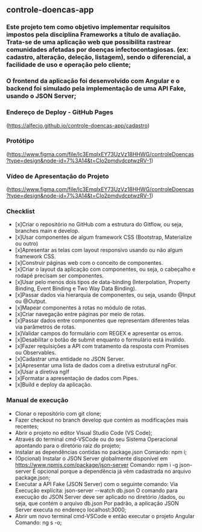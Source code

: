 ## controle-doencas-app

### Este projeto tem como objetivo implementar requisitos impostos pela disciplína Frameworks a título de avaliação. Trata-se de uma aplicação web que possibilita rastrear comunidades afetadas por doenças infectocontagiosas. (ex: cadastro, alteração, deleção, listagem), sendo o diferencial, a facilidade de uso e operação pelo cliente;

### O frontend da aplicação foi desenvolvido com Angular e o backend foi simulado pela implementação de uma API Fake, usando o JSON Server;

### Endereço de Deploy - GitHub Pages
(https://alfecjo.github.io/controle-doencas-app/cadastro)

### Protótipo
(<https://www.figma.com/file/Ic3EmqlxEY73UzVz18HHWG/controleDoencas?type=design&node-id=7%3A14&t=CIo2pmdvdcptwzRV-1>)

### Vídeo de Apresentação do Projeto
(<https://www.figma.com/file/Ic3EmqlxEY73UzVz18HHWG/controleDoencas?type=design&node-id=7%3A14&t=CIo2pmdvdcptwzRV-1>)

### Checklist

- [x]Criar o repositório no GitHub com a estrutura do Gitflow, ou seja, branches main e develop.
- [x]Usar componentes de algum framework CSS (Bootstrap, Materialize ou outro)
- [x]Apresentar as telas com layout responsivo usando ou não algum framework CSS.
- [x]Construir páginas web com o conceito de componentes.
- [x]Criar o layout da aplicação com componentes, ou seja, o cabeçalho e rodapé precisam ser componentes.
- [x]Usar pelo menos dois tipos de data-binding (Interpolation, Property Binding, Event Binding e Two Way Data Binding).
- [x]Passar dados via hierarquia de componentes, ou seja, usando @Input ou @Output.
- [x]Mapear componentes à rotas no módulo de rotas.
- [x]Criar navegação entre páginas por meio de rotas.
- [x]Passar dados entre componentes que representam diferentes telas via parâmetros de rotas.
- [x]Validar campos do formulário com REGEX e apresentar os erros.
- [x]Desabilitar o botão de submit enquanto o formulário está inválido.
- [x]Fazer requisições a API com tratamento da resposta com Promises ou Observables.
- [x]Cadastrar uma entidade no JSON Server.
- [x]Apresentar uma lista de dados com a diretiva estrutural ngFor.
- [x]Usar a diretiva ngIf
- [x]Formatar a apresentação de dados com Pipes.
- [x]Build e deploy da aplicação.

### Manual de execução

- Clonar o repositório com git clone;
- Fazer checkout no branch develop que contém as modificações mais recentes;
- Abrir o projeto no editor Visual Studio Code (VS Code);
- Através do terminal cmd-VSCode ou do seu Sistema Operacional apontando para o diretório raiz do projeto;
- Instalar as dependências contidas no package.json
  Comando: npm i;
- (Opcional) Instalar o JSON Server globalmente disponível em https://www.npmjs.com/package/json-server
  Comando: npm i -g json-server
  É opcional porque a dependência já vêm cadastrada no arquivo package.json;
- Executar a API Fake (JSON Server) com o seguinte comando:
  Via Execução explícita: json-server --watch db.json
  O comando para execução do JSON Server deve ser aplicado no diretório /dados, ou seja, que contém o arquivo db.json
  Por padrão, a aplicação JSON Server executa no endereço localhost:3000;
- Abrir um novo terminal cmd-VSCode e então executar o projeto Angular
  Comando: ng s -o;
